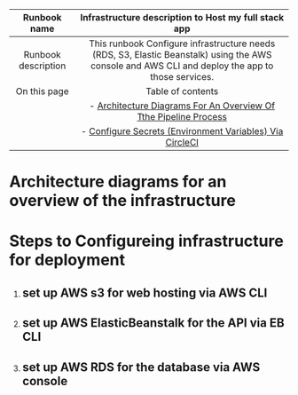 | Runbook name       | Infrastructure description to Host my full stack app  |
| :---------: | :-------------------------------: |
| Runbook description|   This runbook Configure infrastructure needs (RDS, S3, Elastic Beanstalk) using the AWS console and AWS CLI and deploy the app to those services.   |
| On this page       |                 Table of contents                  |
|                       |- [Architecture Diagrams For An Overview Of Tthe Pipeline Process](#architecture-diagrams-for-an-overview-of-the-pipeline-process)                                                       |
|                       |- [Configure Secrets (Environment Variables) Via CircleCI](#configure-secrets-environment-variables-via-circleci)


# Architecture diagrams for an overview of the infrastructure

# Steps to Configureing infrastructure for deployment
1. ## set up AWS s3 for web hosting via AWS CLI

2. ## set up AWS ElasticBeanstalk for the API via EB CLI

3. ## set up AWS RDS for the database via AWS console

